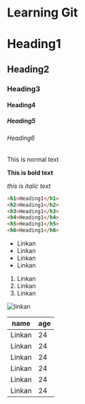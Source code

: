 # Learning Git

# Heading1

## Heading2

### Heading3

#### Heading4

##### Heading5

###### Heading6

This is normal text

**This is bold text**

_this is italic text_

```html
<h1>Heading1</h1>
<h2>Heading1</h2>
<h3>Heading1</h3>
<h4>Heading1</h4>
<h5>Heading1</h5>
<h6>Heading1</h6>
```

- Linkan
- Linkan
- Linkan
- Linkan

1. Linkan
2. Linkan
3. Linkan

![linkan](images/Linkan1.png)

| name   | age |
| ------ | --- |
| Linkan | 24  |
| Linkan | 24  |
| Linkan | 24  |
| Linkan | 24  |
| Linkan | 24  |
| Linkan | 24  |

